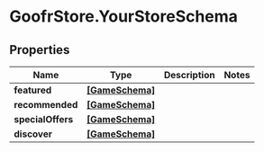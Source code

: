 # GoofrStore.YourStoreSchema

## Properties
Name | Type | Description | Notes
------------ | ------------- | ------------- | -------------
**featured** | [**[GameSchema]**](GameSchema.md) |  | 
**recommended** | [**[GameSchema]**](GameSchema.md) |  | 
**specialOffers** | [**[GameSchema]**](GameSchema.md) |  | 
**discover** | [**[GameSchema]**](GameSchema.md) |  | 
